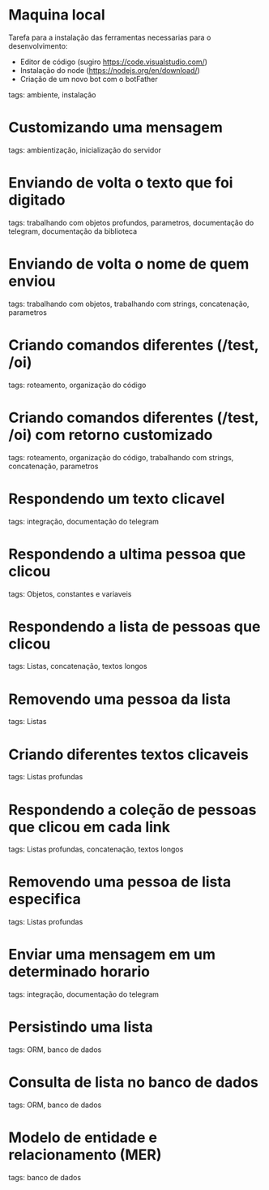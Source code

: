 # Maquina local
Tarefa para a instalação das ferramentas necessarias para o desenvolvimento:
- Editor de código (sugiro https://code.visualstudio.com/)
- Instalação do node (https://nodejs.org/en/download/)
- Criação de um novo bot com o botFather

tags: ambiente, instalação

# Customizando uma mensagem
tags: ambientização, inicialização do servidor

# Enviando de volta o texto que foi digitado
tags: trabalhando com objetos profundos, parametros, documentação do telegram, documentação da biblioteca

# Enviando de volta o nome de quem enviou
tags: trabalhando com objetos, trabalhando com strings, concatenação, parametros

# Criando comandos diferentes (/test, /oi)
tags: roteamento, organização do código 

# Criando comandos diferentes (/test, /oi) com retorno customizado
tags: roteamento, organização do código, trabalhando com strings, concatenação, parametros

# Respondendo um texto clicavel
tags: integração, documentação do telegram

# Respondendo a ultima pessoa que clicou
tags: Objetos, constantes e variaveis

# Respondendo a lista de pessoas que clicou
tags: Listas, concatenação, textos longos

# Removendo uma pessoa da lista
tags: Listas

# Criando diferentes textos clicaveis
tags: Listas profundas

# Respondendo a coleção de pessoas que clicou em cada link
tags: Listas profundas, concatenação, textos longos

# Removendo uma pessoa de lista especifica
tags: Listas profundas

# Enviar uma mensagem em um determinado horario
tags: integração, documentação do telegram

# Persistindo uma lista
tags: ORM, banco de dados

# Consulta de lista no banco de dados
tags: ORM, banco de dados

# Modelo de entidade e relacionamento (MER)
tags: banco de dados
